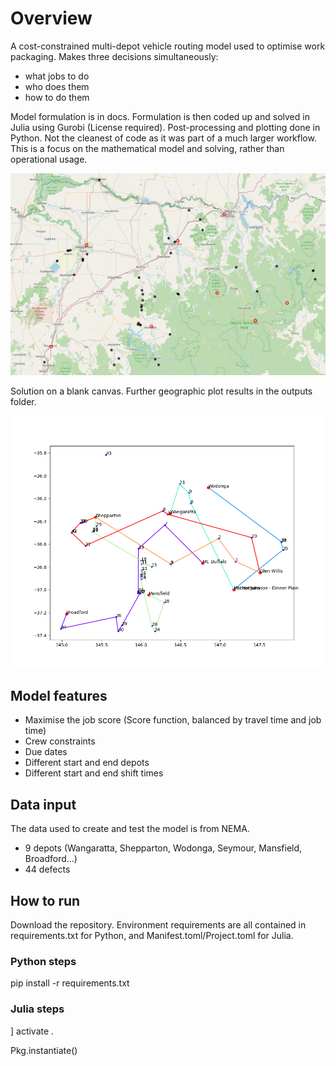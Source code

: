# Overview
A cost-constrained multi-depot vehicle routing model used to optimise work packaging. Makes three decisions simultaneously:
- what jobs to do 
- who does them  
- how to do them

Model formulation is in docs. Formulation is then coded up and solved in Julia using Gurobi (License required). Post-processing and plotting done in Python. Not the cleanest of code as it was part of a much larger workflow. This is a focus on the mathematical model and solving, rather than operational usage.

![alt text](https://github.com/big-thugga/defect-optimisation/blob/main/outputs/folium_plot.png)

Solution on a blank canvas. Further geographic plot results in the outputs folder.

![alt text](https://github.com/big-thugga/defect-optimisation/blob/main/outputs/results_plot.png)

## Model features
- Maximise the job score (Score function, balanced by travel time and job time)
- Crew constraints
- Due dates
- Different start and end depots
- Different start and end shift times

## Data input
The data used to create and test the model is from NEMA. 
- 9 depots (Wangaratta, Shepparton, Wodonga, Seymour, Mansfield, Broadford...)
- 44 defects

## How to run
Download the repository. Environment requirements are all contained in requirements.txt for Python, and Manifest.toml/Project.toml for Julia.

### Python steps
pip install -r requirements.txt

### Julia steps
] activate .

Pkg.instantiate()
